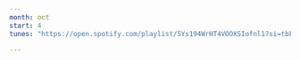 ```yaml
---
month: oct
start: 4
tunes: "https://open.spotify.com/playlist/5Ys194WrHT4VOOXSIofnl1?si=tbFF2AhEQEKvCsPaVnTx9w"

---
```

